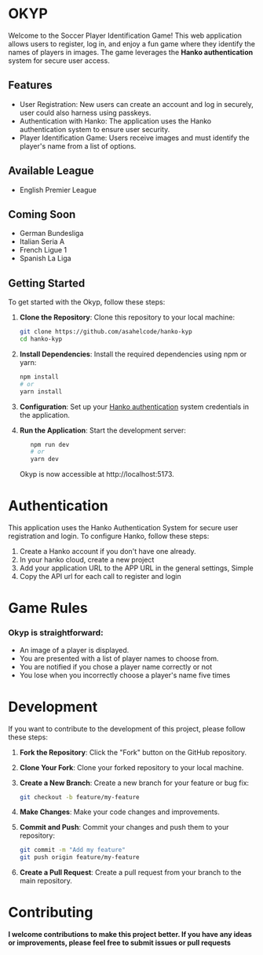 # OKYP

Welcome to the Soccer Player Identification Game! This web application allows users to register, log in, and enjoy a fun game where they identify the names of players in images. The game leverages the **Hanko authentication** system for secure user access.


## Features

- User Registration: New users can create an account and log in securely, user could also harness using passkeys.
- Authentication with Hanko: The application uses the Hanko authentication system to ensure user security.
- Player Identification Game: Users receive images and must identify the player's name from a list of options.

## Available League
- English Premier League

## Coming Soon
- German Bundesliga
- Italian Seria A
- French Ligue 1
- Spanish La Liga

## Getting Started

To get started with the Okyp, follow these steps:

1. **Clone the Repository**: Clone this repository to your local machine:

   ```bash
   git clone https://github.com/asahelcode/hanko-kyp
   cd hanko-kyp

2. **Install Dependencies**: Install the required dependencies using npm or yarn:
   ```bash
   npm install
   # or
   yarn install
   ```
3. **Configuration**: Set up your [Hanko authentication](https://docs.hanko.io/introduction) system credentials in the application.

4. **Run the Application**: Start the development server:
   ```bash
      npm run dev
      # or
      yarn dev
   ```
   Okyp is now accessible at http://localhost:5173.

# Authentication
This application uses the Hanko Authentication System for secure user registration and login. To configure Hanko, follow these steps:

1. Create a Hanko account if you don't have one already.
2. In your hanko cloud, create a new project
3. Add your application URL to the APP URL in the general settings, Simple
4. Copy the API url for each call to register and login

# Game Rules
### Okyp is straightforward:

- An image of a player is displayed.
- You are presented with a list of player names to choose from.
- You are notified if you chose a player name correctly or not
- You lose when you incorrectly choose a player's name five times

# Development
If you want to contribute to the development of this project, please follow these steps:

1. **Fork the Repository**: Click the "Fork" button on the GitHub repository.

2. **Clone Your Fork**: Clone your forked repository to your local machine.

3. **Create a New Branch**: Create a new branch for your feature or bug fix:

   ```bash
   git checkout -b feature/my-feature
   ```
4. **Make Changes**: Make your code changes and improvements.

5. **Commit and Push**: Commit your changes and push them to your repository:

   ```bash
   git commit -m "Add my feature"
   git push origin feature/my-feature
   ```
6. **Create a Pull Request**: Create a pull request from your branch to the main repository.

# Contributing
**I welcome contributions to make this project better. If you have any ideas or improvements, please feel free to submit issues or pull requests**